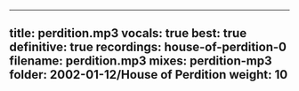 
---
title: perdition.mp3
vocals: true
best: true
definitive: true
recordings: house-of-perdition-0
filename: perdition.mp3
mixes: perdition-mp3
folder: 2002-01-12/House of Perdition
weight: 10
---
